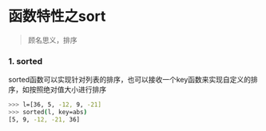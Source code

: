# 函数特性之sort

> 顾名思义，排序


### 1. sorted

sorted函数可以实现针对列表的排序，也可以接收一个key函数来实现自定义的排序，如按照绝对值大小进行排序

```sh
>>> l=[36, 5, -12, 9, -21]
>>> sorted(l, key=abs)
[5, 9, -12, -21, 36]
```

